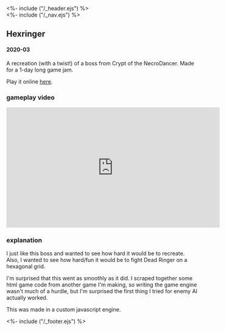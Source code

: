<!DOCTYPE html>
<html lang="en">
<head>
<%- include ("/_header.ejs") %>
</head>
<body>
<div class="wrapper">
<%- include ("/_nav.ejs") %>
<section id="main-content">
<h1 class="post-title">Hexringer</h1>
<h4 class="post-meta">2020-03</h4>

A recreation (with a twist!) of a boss from Crypt of the NecroDancer. Made for a 1-day long game jam.

Play it online <a href="https://pancelor.itch.io/hexringer">here</a>.

### gameplay video

<iframe width="560" height="315" src="https://www.youtube-nocookie.com/embed/nd7OK5OZI4o?rel=0" frameborder="0" allow="accelerometer; autoplay; clipboard-write; encrypted-media; gyroscope; picture-in-picture" allowfullscreen></iframe>

### explanation

I just like this boss and wanted to see how hard it would be to recreate. Also, I wanted to see how hard/fun it would be to fight Dead Ringer on a hexagonal grid.

I'm surprised that this went as smoothly as it did. I scraped together some html game code from another game I'm making, so writing the game engine wasn't much of a hurdle, but I'm surprised the first thing I tried for enemy AI actually worked.

This was made in a custom javascript engine.

</section>
<%- include ("/_footer.ejs") %>
</body>
</html>
